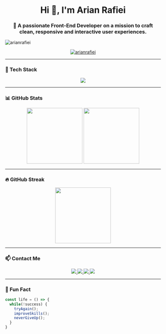 <h1 align="center">Hi 👋, I'm Arian Rafiei</h1>
<h3 align="center">🚀 A passionate Front-End Developer on a mission to craft clean, responsive and interactive user experiences.</h3>

<img src="https://komarev.com/ghpvc/?username=arianrafiei&label=Profile%20views&color=0e75b6&style=flat" alt="arianrafiei" />

<p align="center">
  <a href="https://github.com/Arianrafiei" target="_blank">
    <img src="https://komarev.com/ghpvc/?username=arianrafiei&label=Profile%20views&color=0e75b6&style=flat" alt="arianrafiei" />
  </a>
</p>

---

### 🧰 Tech Stack

<div align="center">
  <img src="https://skillicons.dev/icons?i=html,css,js,react,tailwind,bootstrap,wordpress,ps" />
</div>

---

### 📊 GitHub Stats

<div align="center">
  <img src="https://github-readme-stats.vercel.app/api?username=Arianrafiei&show_icons=true&theme=radical&count_private=true&include_all_commits=true" height="180" />
  <img src="https://github-readme-stats.vercel.app/api/top-langs/?username=Arianrafiei&layout=compact&theme=radical&langs_count=8" height="180" />
</div>

---

### 🔥 GitHub Streak

<p align="center">
  <img src="https://streak-stats.demolab.com?user=Arianrafiei&theme=radical&hide_border=false" height="180" />
</p>

---

### 📫 Contact Me

<div align="center">
  <a href="mailto:ArianRafieiMe@gmail.com">
    <img src="https://img.shields.io/badge/Gmail-D14836?style=for-the-badge&logo=gmail&logoColor=white" />
  </a>
  <a href="https://www.linkedin.com/in/arian-rafiei-81b596286/">
    <img src="https://img.shields.io/badge/LinkedIn-0077B5?style=for-the-badge&logo=linkedin&logoColor=white" />
  </a>
  <a href="https://t.me/senior_code">
    <img src="https://img.shields.io/badge/Telegram-2CA5E0?style=for-the-badge&logo=telegram&logoColor=white" />
  </a>
  <a href="https://twitter.com/ArianRafiei">
    <img src="https://img.shields.io/badge/Twitter-1DA1F2?style=for-the-badge&logo=twitter&logoColor=white" />
  </a>
</div>

---

### 🎨 Fun Fact
```js
const life = () => {
  while(!success) {
    tryAgain();
    improveSkills();
    neverGiveUp();
  }
}
